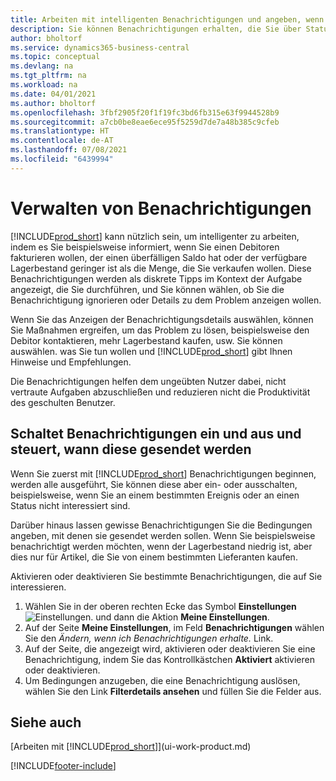 ```yaml
---
title: Arbeiten mit intelligenten Benachrichtigungen und angeben, wenn Sie sie sehen | Microsoft Docs
description: Sie können Benachrichtigungen erhalten, die Sie über Statusänderungen oder Ereignissen, beispielsweise, ein überfälliger Saldo oder ein Logistik Basis informieren.
author: bholtorf
ms.service: dynamics365-business-central
ms.topic: conceptual
ms.devlang: na
ms.tgt_pltfrm: na
ms.workload: na
ms.date: 04/01/2021
ms.author: bholtorf
ms.openlocfilehash: 3fbf2905f20f1f19fc3bd6fb315e63f9944528b9
ms.sourcegitcommit: a7cb0be8eae6ece95f5259d7de7a48b385c9cfeb
ms.translationtype: HT
ms.contentlocale: de-AT
ms.lasthandoff: 07/08/2021
ms.locfileid: "6439994"
---
```

# <a name="manage-notifications"></a>Verwalten von Benachrichtigungen

[!INCLUDE[prod_short](includes/prod_short.md)] kann nützlich sein, um intelligenter zu arbeiten, indem es Sie beispielsweise informiert, wenn Sie einen Debitoren fakturieren wollen, der einen überfälligen Saldo hat oder der verfügbare Lagerbestand geringer ist als die Menge, die Sie verkaufen wollen. Diese Benachrichtigungen werden als diskrete Tipps im Kontext der Aufgabe angezeigt, die Sie durchführen, und Sie können wählen, ob Sie die Benachrichtigung ignorieren oder Details zu dem Problem anzeigen wollen.  

Wenn Sie das Anzeigen der Benachrichtigungsdetails auswählen, können Sie Maßnahmen ergreifen, um das Problem zu lösen, beispielsweise den Debitor kontaktieren, mehr Lagerbestand kaufen, usw. Sie können auswählen. was Sie tun wollen und [!INCLUDE[prod_short](includes/prod_short.md)] gibt Ihnen Hinweise und Empfehlungen.  

Die Benachrichtigungen helfen dem ungeübten Nutzer dabei, nicht vertraute Aufgaben abzuschließen und reduzieren nicht die Produktivität des geschulten Benutzer.  

## <a name="to-turn-notifications-on-or-off-and-control-when-they-are-sent"></a>Schaltet Benachrichtigungen ein und aus und steuert, wann diese gesendet werden

Wenn Sie zuerst mit [!INCLUDE[prod_short](includes/prod_short.md)] Benachrichtigungen beginnen, werden alle ausgeführt, Sie können diese aber ein- oder ausschalten, beispielsweise, wenn Sie an einem bestimmten Ereignis oder an einen Status nicht interessiert sind.  

Darüber hinaus lassen gewisse Benachrichtigungen Sie die Bedingungen angeben, mit denen sie gesendet werden sollen. Wenn Sie beispielsweise benachrichtigt werden möchten, wenn  der Lagerbestand niedrig ist, aber dies nur für Artikel, die Sie von einem bestimmten Lieferanten kaufen.  

Aktivieren oder deaktivieren Sie bestimmte Benachrichtigungen, die auf Sie interessieren.  

1. Wählen Sie in der oberen rechten Ecke das Symbol **Einstellungen** ![Einstellungen.](media/ui-experience/settings_icon_small.png "Einstellungssymbol für Rollencenter") und dann die Aktion **Meine Einstellungen**.  
2. Auf der Seite **Meine Einstellungen**, im Feld **Benachrichtigungen** wählen Sie den *Ändern, wenn ich Benachrichtigungen erhalte.* Link.  
3. Auf der Seite, die angezeigt wird, aktivieren oder deaktivieren Sie eine Benachrichtigung, indem Sie das Kontrollkästchen **Aktiviert** aktivieren oder deaktivieren.  
4. Um Bedingungen anzugeben, die eine Benachrichtigung auslösen, wählen Sie den Link **Filterdetails ansehen**  und füllen Sie die Felder aus.  

## <a name="see-also"></a>Siehe auch

[Arbeiten mit [!INCLUDE[prod_short](includes/prod_short.md)]](ui-work-product.md)


[!INCLUDE[footer-include](includes/footer-banner.md)]